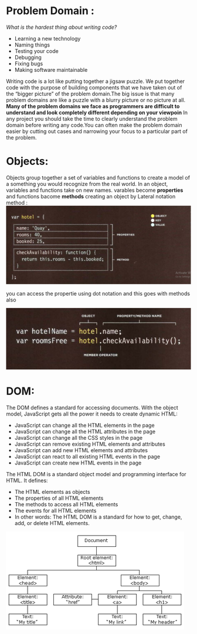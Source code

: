 # Problem Domain :
*What is the hardest thing about writing code?*
* Learning a new technology
* Naming things
* Testing your code
* Debugging
* Fixing bugs
* Making software maintainable

 Writing code is a lot like putting together a jigsaw puzzle.  We put together code with the purpose of building components that we have taken out of the “bigger picture” of the problem domain.The big issue is that many problem domains are like a puzzle with a blurry picture or no picture at all.
 **Many of the problem domains we face as programmers are difficult to understand and look completely different depending on your viewpoin**
 In any project you should take  the time to clearly understand the problem domain before writing any code.You can often make the problem domain easier by cutting out cases and narrowing your focus to a particular part of the problem.

 # Objects:
 Objects group together a set of variables and functions to create a model of a something you would recognize from the real world. In an object, variables and functions take on new names. varables become **properties** and functions bacome **methods**
 creating an object by Lateral notation method :
 ![object](/img/object.PNG)
 
 you can access the propertie using dot notation and this goes with methods also

 ![access](/img/objects.PNG)

 # DOM:
 The DOM defines a standard for accessing documents.
 With the object model, JavaScript gets all the power it needs to create dynamic HTML:

* JavaScript can change all the HTML elements in the page
* JavaScript can change all the HTML attributes in the page
* JavaScript can change all the CSS styles in the page
* JavaScript can remove existing HTML elements and attributes
* JavaScript can add new HTML elements and attributes
* JavaScript can react to all existing HTML events in the page
* JavaScript can create new HTML events in the page

The HTML DOM is a standard object model and programming interface for HTML. It defines:

* The HTML elements as objects
* The properties of all HTML elements
* The methods to access all HTML elements
* The events for all HTML elements
* In other words: The HTML DOM is a standard for how to get, change, add, or delete HTML elements.

![DOM](/img/pic.GIF)



